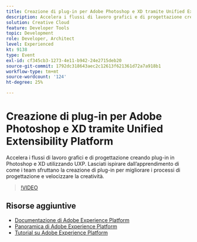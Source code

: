 ```yaml
---
title: Creazione di plug-in per Adobe Photoshop e XD tramite Unified Extensibility Platform
description: Accelera i flussi di lavoro grafici e di progettazione creando plug-in in Photoshop e XD utilizzando UXP. Lasciati ispirare dall’apprendimento di come i team sfruttano la creazione di plug-in per migliorare i processi di progettazione e velocizzare la creatività.
solution: Creative Cloud
feature: Developer Tools
topic: Development
role: Developer, Architect
level: Experienced
kt: 9138
type: Event
exl-id: cf345cb3-1273-4e11-b942-24e2715deb20
source-git-commit: 1792dc318643aec2c12613f621361d72a7a918b1
workflow-type: tm+mt
source-wordcount: '124'
ht-degree: 25%

---
```


# Creazione di plug-in per Adobe Photoshop e XD tramite Unified Extensibility Platform

Accelera i flussi di lavoro grafici e di progettazione creando plug-in in Photoshop e XD utilizzando UXP. Lasciati ispirare dall’apprendimento di come i team sfruttano la creazione di plug-in per migliorare i processi di progettazione e velocizzare la creatività.

>[!VIDEO](https://video.tv.adobe.com/v/337593/?quality=12&learn=on&hidetitle=true)

## Risorse aggiuntive

- [Documentazione di Adobe Experience Platform](https://experienceleague.adobe.com/docs/experience-platform.html?lang=it)
- [Panoramica di Adobe Experience Platform](https://experienceleague.adobe.com/docs/experience-platform/landing/home.html?lang=it)
- [Tutorial su Adobe Experience Platform](https://experienceleague.adobe.com/docs/platform-learn/tutorials/overview.html?lang=it)
